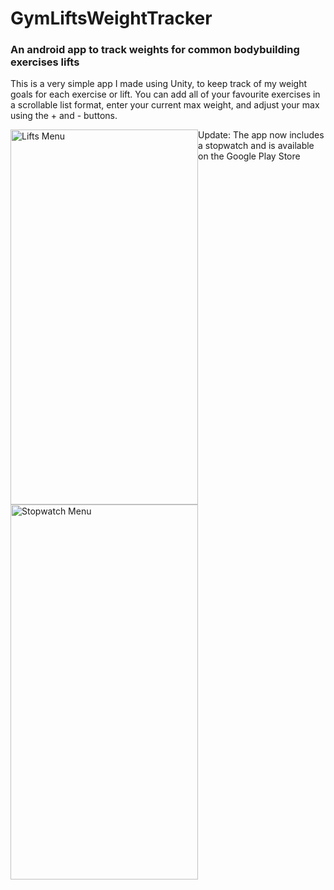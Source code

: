 # GymLiftsWeightTracker
<h3>An android app to track weights for common bodybuilding exercises lifts</h3>
<p>This is a very simple app I made using Unity, to keep track of my weight goals for each exercise or lift.
You can add all of your favourite exercises in a scrollable list format, enter your current max weight, and adjust your max using the + and - buttons.</p>

<p>
  <img alt="Lifts Menu" style="float:left"src="https://lh3.googleusercontent.com/613v-bzHhfu9AyuBsIfLMm0VtTJaDJ5_k7bec3GURxOZklAs473-PfVPfPsqmB2TcA=w2880-h1642-rw" width=300 height=600>
  <img alt="Stopwatch Menu"style="float:left"src="https://lh3.googleusercontent.com/b-z5TvB2nc-pdzpmGKWUTFyNmprODlNHn-OxBiC58mM1fY-Bx1iBIGfsUp-qtHw1JQ=w2880-h1642-rw" width=300 height=600>
 </p>
 
 Update: The app now includes a stopwatch and is available on the Google Play Store
